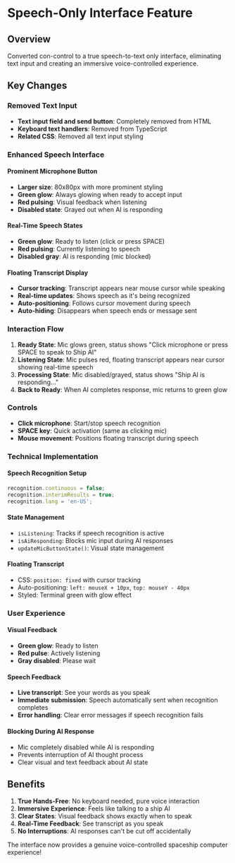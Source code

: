 # Speech-Only Interface Feature

## Overview
Converted con-control to a true speech-to-text only interface, eliminating text input and creating an immersive voice-controlled experience.

## Key Changes

### Removed Text Input
- **Text input field and send button**: Completely removed from HTML
- **Keyboard text handlers**: Removed from TypeScript
- **Related CSS**: Removed all text input styling

### Enhanced Speech Interface

#### Prominent Microphone Button
- **Larger size**: 80x80px with more prominent styling
- **Green glow**: Always glowing when ready to accept input
- **Red pulsing**: Visual feedback when listening
- **Disabled state**: Grayed out when AI is responding

#### Real-Time Speech States
- **Green glow**: Ready to listen (click or press SPACE)
- **Red pulsing**: Currently listening to speech
- **Disabled gray**: AI is responding (mic blocked)

#### Floating Transcript Display
- **Cursor tracking**: Transcript appears near mouse cursor while speaking
- **Real-time updates**: Shows speech as it's being recognized
- **Auto-positioning**: Follows cursor movement during speech
- **Auto-hiding**: Disappears when speech ends or message sent

### Interaction Flow

1. **Ready State**: Mic glows green, status shows "Click microphone or press SPACE to speak to Ship AI"
2. **Listening State**: Mic pulses red, floating transcript appears near cursor showing real-time speech
3. **Processing State**: Mic disabled/grayed, status shows "Ship AI is responding..."
4. **Back to Ready**: When AI completes response, mic returns to green glow

### Controls
- **Click microphone**: Start/stop speech recognition
- **SPACE key**: Quick activation (same as clicking mic)
- **Mouse movement**: Positions floating transcript during speech

### Technical Implementation

#### Speech Recognition Setup
```typescript
recognition.continuous = false;
recognition.interimResults = true;
recognition.lang = 'en-US';
```

#### State Management
- `isListening`: Tracks if speech recognition is active
- `isAiResponding`: Blocks mic input during AI responses
- `updateMicButtonState()`: Visual state management

#### Floating Transcript
- CSS: `position: fixed` with cursor tracking
- Auto-positioning: `left: mouseX + 10px`, `top: mouseY - 40px`
- Styled: Terminal green with glow effect

### User Experience

#### Visual Feedback
- **Green glow**: Ready to listen
- **Red pulse**: Actively listening
- **Gray disabled**: Please wait

#### Speech Feedback
- **Live transcript**: See your words as you speak
- **Immediate submission**: Speech automatically sent when recognition completes
- **Error handling**: Clear error messages if speech recognition fails

#### Blocking During AI Response
- Mic completely disabled while AI is responding
- Prevents interruption of AI thought process
- Clear visual and text feedback about AI state

## Benefits

1. **True Hands-Free**: No keyboard needed, pure voice interaction
2. **Immersive Experience**: Feels like talking to a ship AI
3. **Clear States**: Visual feedback shows exactly when to speak
4. **Real-Time Feedback**: See transcript as you speak
5. **No Interruptions**: AI responses can't be cut off accidentally

The interface now provides a genuine voice-controlled spaceship computer experience!
